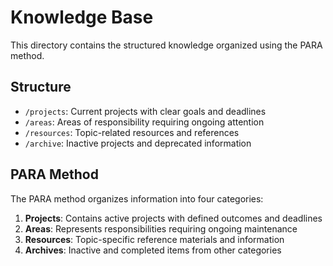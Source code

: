 # Knowledge Base

This directory contains the structured knowledge organized using the PARA method.

## Structure

- `/projects`: Current projects with clear goals and deadlines
- `/areas`: Areas of responsibility requiring ongoing attention
- `/resources`: Topic-related resources and references
- `/archive`: Inactive projects and deprecated information

## PARA Method

The PARA method organizes information into four categories:

1. **Projects**: Contains active projects with defined outcomes and deadlines
2. **Areas**: Represents responsibilities requiring ongoing maintenance
3. **Resources**: Topic-specific reference materials and information
4. **Archives**: Inactive and completed items from other categories